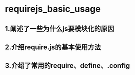 # requirejs_basic_usage

## 1.阐述了一些为什么js要模块化的原因
## 2.介绍require.js的基本使用方法
## 3.介绍了常用的require、define、.config
